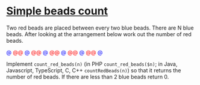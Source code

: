 # [Simple beads count](https://www.codewars.com/kata/58712dfa5c538b6fc7000569)

Two red beads are placed between every two blue beads.
There are N blue beads. After looking at the arrangement below work out the number of red beads.

<span style="color:blue">@</span> <span style="color:red">@@</span> <span style="color:blue">@</span> <span style="color:red">@@</span> <span style="color:blue">@</span> <span style="color:red">@@</span> <span style="color:blue">@</span> <span style="color:red">@@</span> <span style="color:blue">@</span> <span style="color:red">@@</span> <span style="color:blue">@</span>

Implement `count_red_beads(n)` (in PHP `count_red_beads($n)`;
in Java, Javascript, TypeScript, C, C++ `countRedBeads(n)`) so that it returns the number of red beads.
If there are less than 2 blue beads return 0.